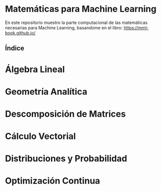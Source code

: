 # Matemáticas para Machine Learning 

En este repositorio muestro la parte computacional de las matemáticas
necesarias para Machine Learning, basandome en el libro:
https://mml-book.github.io/

## Índice

# Álgebra Lineal

# Geometría Analítica

# Descomposición de Matrices

# Cálculo Vectorial

# Distribuciones y Probabilidad

# Optimización Continua
